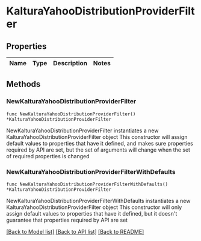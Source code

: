 # KalturaYahooDistributionProviderFilter

## Properties

Name | Type | Description | Notes
------------ | ------------- | ------------- | -------------

## Methods

### NewKalturaYahooDistributionProviderFilter

`func NewKalturaYahooDistributionProviderFilter() *KalturaYahooDistributionProviderFilter`

NewKalturaYahooDistributionProviderFilter instantiates a new KalturaYahooDistributionProviderFilter object
This constructor will assign default values to properties that have it defined,
and makes sure properties required by API are set, but the set of arguments
will change when the set of required properties is changed

### NewKalturaYahooDistributionProviderFilterWithDefaults

`func NewKalturaYahooDistributionProviderFilterWithDefaults() *KalturaYahooDistributionProviderFilter`

NewKalturaYahooDistributionProviderFilterWithDefaults instantiates a new KalturaYahooDistributionProviderFilter object
This constructor will only assign default values to properties that have it defined,
but it doesn't guarantee that properties required by API are set


[[Back to Model list]](../README.md#documentation-for-models) [[Back to API list]](../README.md#documentation-for-api-endpoints) [[Back to README]](../README.md)



